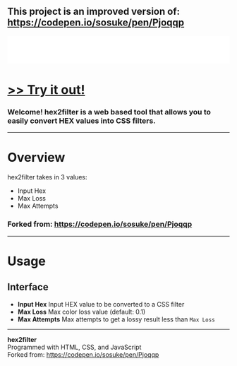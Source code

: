 ## This project is an improved version of: https://codepen.io/sosuke/pen/Pjoqqp

<img src="assets/images/banner.png">

# [<b>>> Try it out!</b>](https://o7q.github.io/hex2filter)
<h3>Welcome! hex2filter is a web based tool that allows you to easily convert HEX values into CSS filters.</h3>

<!-- ---

<img src="assets/images/program.png"> -->

---

# Overview
hex2filter takes in 3 values:
- Input Hex
- Max Loss
- Max Attempts

### <b>Forked from: https://codepen.io/sosuke/pen/Pjoqqp</b>

---

# Usage

## <b>Interface</b>
- **Input Hex** Input HEX value to be converted to a CSS filter
- **Max Loss** Max color loss value (default: 0.1)
- **Max Attempts** Max attempts to get a lossy result less than `Max Loss`

---

<b>hex2filter</b> \
Programmed with HTML, CSS, and JavaScript \
Forked from: https://codepen.io/sosuke/pen/Pjoqqp